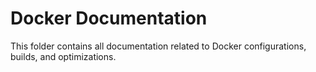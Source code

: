 # Docker Documentation

This folder contains all documentation related to Docker configurations, builds, and optimizations.

